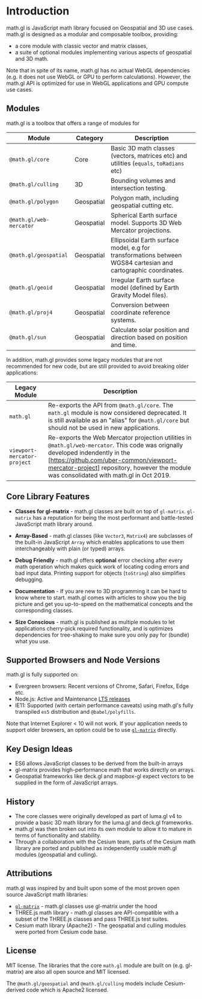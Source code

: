 # Introduction

math.gl is JavaScript math library focused on Geospatial and 3D use cases. math.gl is designed as a modular and composable toolbox, providing:

- a core module with classic vector and matrix classes,
- a suite of optional modules implementing various aspects of geospatial and 3D math.

Note that in spite of its name, math.gl has no actual WebGL dependencies (e.g. it does not use WebGL or GPU to perform calculations). However, the math.gl API is optimized for use in WebGL applications and GPU compute use cases.

## Modules

math.gl is a toolbox that offers a range of modules for

| Module                  | Category   | Description                                                                                                    |
| ----------------------- | ---------- | -------------------------------------------------------------------------------------------------------------- |
| `@math.gl/core`         | Core       | Basic 3D math classes (vectors, matrices etc) and utilities (`equals`, `toRadians` etc)                        |
| `@math.gl/culling`      | 3D         | Bounding volumes and intersection testing.                                                                     |
| `@math.gl/polygon`      | Geospatial | Polygon math, including geospatial cutting etc.                                                                |
| `@math.gl/web-mercator` | Geospatial | Spherical Earth surface model. Supports 3D Web Mercator projections.                                           |
| `@math.gl/geospatial`   | Geospatial | Ellipsoidal Earth surface model, e.g for transformations between WGS84 cartesian and cartographic coordinates. |
| `@math.gl/geoid`        | Geospatial | Irregular Earth surface model (defined by Earth Gravity Model files).                                          |
| `@math.gl/proj4`        | Geospatial | Conversion between coordinate reference systems.                                                               |
| `@math.gl/sun`          | Geospatial | Calculate solar position and direction based on position and time.                                             |

In addition, math.gl provides some legacy modules that are not recommended for new code, but are still provided to avoid breaking older applications:

| Legacy Module               | Description                                                                                                                                                                                                                                                            |
| --------------------------- | ---------------------------------------------------------------------------------------------------------------------------------------------------------------------------------------------------------------------------------------------------------------------- |
| `math.gl`                   | Re-exports the API from `@math.gl/core`. The `math.gl` module is now considered deprecated. It is still available as an "alias" for `@math.gl/core` but should not be used in new applications.                                                                        |
| `viewport-mercator-project` | Re-exports the Web Mercator projection utilities in `@math.gl/web-mercator`. This code was orignally developed indendently in the [https://github.com/uber-common/viewport-mercator-project] repository, however the module was consolidated with math.gl in Oct 2019. |

## Core Library Features

- **Classes for gl-matrix** - math.gl classes are built on top of `gl-matrix`. `gl-matrix` has a reputation for being the most performant and battle-tested JavaScript math library around.

- **Array-Based** - math.gl classes (like `Vector3`, `Matrix4`) are subclasses of the built-in JavaScript `Array` which enables applications to use them interchangeably with plain (or typed) arrays.

- **Debug Friendly** - math.gl offers **optional** error checking after every math operation which makes quick work of locating coding errors and bad input data. Printing support for objects (`toString`) also simplifies debugging.

- **Documentation** - If you are new to 3D programming it can be hard to know where to start. math.gl comes with articles to show you the big picture and get you up-to-speed on the mathematical concepts and the corresponding classes.

- **Size Conscious** - math.gl is published as multiple modules to let applications cherry-pick required functionality, and is optimizes dependencies for tree-shaking to make sure you only pay for (bundle) what you use.

## Supported Browsers and Node Versions

math.gl is fully supported on:

- Evergreen browsers: Recent versions of Chrome, Safari, Firefox, Edge etc.
- Node.js: Active and Maintenance [LTS releases](https://nodejs.org/en/about/releases/)
- IE11: Supported (with certain performance caveats) using math.gl's fully transpiled `es5` distribution and `@babel/polyfills`.

Note that Internet Explorer < 10 will not work. If your application needs to support older browsers, an option could be to use [`gl-matrix`](http://glmatrix.net/) directly.

## Key Design Ideas

- ES6 allows JavaScript classes to be derived from the built-in arrays
- gl-matrix provides high-performance math that works directly on arrays.
- Geospatial frameworks like deck.gl and mapbox-gl expect vectors to be supplied in the form of JavaScript arrays.

## History

- The core classes were originally developed as part of luma.gl v4 to provide a basic 3D math library for the luma.gl and deck.gl frameworks.
- math.gl was then broken out into its own module to allow it to mature in terms of functionality and stability.
- Through a collaboration with the Cesium team, parts of the Cesium math library are ported and published as independently usable math.gl modules (geospatial and culling).

## Attributions

math.gl was inspired by and built upon some of the most proven open source JavaScript math libraries:

- [`gl-matrix`](http://glmatrix.net/) - math.gl classes use gl-matrix under the hood
- THREE.js math library - math.gl classes are API-compatible with a subset of the THREE.js classes and pass THREE.js test suites.
- Cesium math library (Apache2) - The geospatial and culling modules were ported from Cesium code base.

## License

MIT license. The libraries that the core `math.gl` module are built on (e.g. gl-matrix) are also all open source and MIT licensed.

The `@math.gl/geospatial` and `@math.gl/culling` models include Cesium-derived code which is Apache2 licensed.
